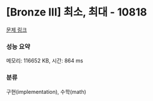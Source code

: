 # [Bronze III] 최소, 최대 - 10818 

[문제 링크](https://www.acmicpc.net/problem/10818) 

### 성능 요약

메모리: 116652 KB, 시간: 864 ms

### 분류

구현(implementation), 수학(math)

